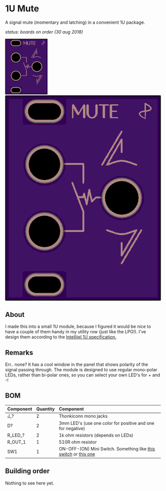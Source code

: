 # 1U Mute

A signal mute (momentary and latching) in a convenient 1U package.

*status: boards on order (30 aug 2018)*

<img src="1u_mute_oshpark_preview.png" alt="OSHpark preview" height="180px">![OSHpark preview](1u_mute_oshpark_preview.png)

## About

I made this into a small 1U module, because I figured it would be nice to have a couple of them handy in my utility row (just like the LPG!). I've design them according to the [Intellijel 1U specification.](https://intellijel.com/support/1u-technical-specifications/)

## Remarks

Err.. none? It has a cool window in the panel that shows polarity of the signal passing through. The module is designed to use regular mono-polar LEDs, rather than bi-polar ones, so you can select your own LED's for + and -!

## BOM

| Component | Quantity    | Component     |
| :------------- | :------------- | :------------- |
| J_? | 2 | Thonkiconn mono jacks |
| D? | 2 | 3mm LED's (use one color for positive and one for negative) |
| R_LED_? | 2 | 1k ohm resistors (depends on LEDs) |
| R_OUT_1 | 1 | 510R ohm resistor |
| SW1 | 1 | ON-OFF-(ON) Mini Switch. Something like [this switch](https://www.digikey.nl/product-detail/en/e-switch/100SP5T1B1M2QEH/EG2394-ND/378863) or [this one](https://www.digikey.nl/product-detail/en/nkk-switches/M2019SS1W03/360-2071-ND/1007128) |

## Building order

Nothing to see here yet.